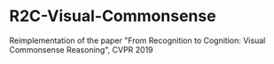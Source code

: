 # R2C-Visual-Commonsense
Reimplementation of the paper "From Recognition to Cognition: Visual Commonsense Reasoning", CVPR 2019
